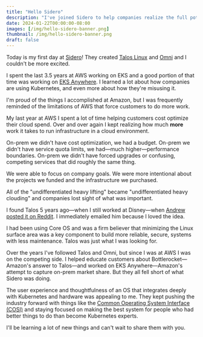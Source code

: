 ```yaml
---
title: "Hello Sidero"
description: "I've joined Sidero to help companies realize the full potential of Kubernetes on-prem"
date: 2024-01-22T00:00:00-08:00
images: [/img/hello-sidero-banner.png]
thumbnail: /img/hello-sidero-banner.png
draft: false
---
```


Today is my first day at [Sidero](https://sidero.dev/)!
They created [Talos Linux](https://talos.dev) and [Omni](https://www.siderolabs.com/platform/saas-for-kubernetes/) and I couldn't be more excited.

I spent the last 3.5 years at AWS working on EKS and a good portion of that time was working on [EKS Anywhere](https://anywhere.eks.amazonaws.com).
I learned a lot about how companies are using Kubernetes, and even more about how they're misusing it.

I'm proud of the things I accomplished at Amazon, but I was frequently reminded of the limitations of AWS that force customers to do more work.

My last year at AWS I spent a lot of time helping customers cost optimize their cloud spend.
Over and over again I kept realizing how much **more** work it takes to run infrastructure in a cloud environment.

On-prem we didn't have cost optimization, we had a budget.
On-prem we didn't have service quota limits, we had—much higher—performance boundaries.
On-prem we didn't have forced upgrades or confusing, competing services that did roughly the same thing.

We were able to focus on company goals.
We were more intentional about the projects we funded and the infrastructure we purchased.

All of the "undifferentiated heavy lifting" became "undifferentiated heavy clouding" and companies lost sight of what was important.

I found Talos 5 years ago—when I still worked at Disney—when [Andrew posted it on Reddit](https://www.reddit.com/r/kubernetes/comments/aqt0u9/talos_a_modern_linux_distribution_for_kubernetes/).
I immediately emailed him because I loved the idea.

I had been using Core OS and was a firm believer that minimizing the Linux surface area was a key component to build more reliable, secure, systems with less maintenance.
Talos was just what I was looking for.

Over the years I've followed Talos and Omni, but since I was at AWS I was on the competing side.
I helped educate customers about Bottlerocket—Amazon's answer to Talos—and worked on EKS Anywhere—Amazon's attempt to capture on-prem market share.
But they all fell short of what Sidero was doing.

The user experience and thoughtfulness of an OS that integrates deeply with Kubernetes and hardware was appealing to me.
They kept pushing the industry forward with things like the [Common Operating System Interface (COSI)](https://github.com/cosi-project/community) and staying focused on making the best system for people who had better things to do than become Kubernetes experts.

I'll be learning a lot of new things and can't wait to share them with you.
